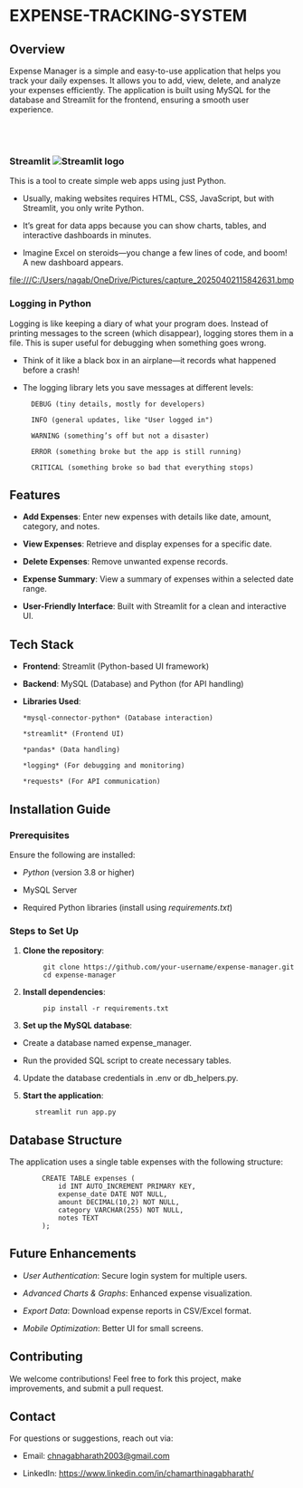 # EXPENSE-TRACKING-SYSTEM

## Overview

Expense Manager is a simple and easy-to-use application that helps you track your daily expenses. It allows you to add, view, delete, and analyze your expenses efficiently. The application is built using MySQL for the database and Streamlit for the frontend, ensuring a smooth user experience.


### Streamlit  <img src="https://user-images.githubusercontent.com/7164864/217935870-c0bc60a3-6fc0-4047-b011-7b4c59488c91.png" alt="Streamlit logo" style="margin-top:50px"></img>

This is a tool to create simple web apps using just Python.

- Usually, making websites requires HTML, CSS, JavaScript, but with Streamlit, you only write Python.

- It’s great for data apps because you can show charts, tables, and interactive dashboards in minutes.

- Imagine Excel on steroids—you change a few lines of code, and boom! A new dashboard appears.

[file:///C:/Users/nagab/OneDrive/Pictures/capture_20250402115842631.bmp](https://1drv.ms/i/c/7f83dfb573ca445b/EQkOnzy0539CjvFs1_TgDRUBgEVNsk_WY5bUu2LucjAewQ?e=NBMA7Y)


### Logging in Python

Logging is like keeping a diary of what your program does. Instead of printing messages to the screen (which disappear), logging stores them in a file. This is super useful for debugging when something goes wrong.

- Think of it like a black box in an airplane—it records what happened before a crash!

- The logging library lets you save messages at different levels:

        DEBUG (tiny details, mostly for developers)

        INFO (general updates, like "User logged in")

        WARNING (something’s off but not a disaster)

        ERROR (something broke but the app is still running)

        CRITICAL (something broke so bad that everything stops)

## Features

- **Add Expenses**: Enter new expenses with details like date, amount, category, and notes.

- **View Expenses**: Retrieve and display expenses for a specific date.

- **Delete Expenses**: Remove unwanted expense records.

- **Expense Summary**: View a summary of expenses within a selected date range.

- **User-Friendly Interface**: Built with Streamlit for a clean and interactive UI.

## Tech Stack

- **Frontend**: Streamlit (Python-based UI framework)

- **Backend**: MySQL (Database) and Python (for API handling)

- **Libraries Used**:

      *mysql-connector-python* (Database interaction)

      *streamlit* (Frontend UI)

      *pandas* (Data handling)

      *logging* (For debugging and monitoring)

      *requests* (For API communication)

## Installation Guide

### Prerequisites

Ensure the following are installed:

- *Python* (version 3.8 or higher)

- MySQL Server

- Required Python libraries (install using           *requirements.txt*)

### Steps to Set Up

1. **Clone the repository**:

            git clone https://github.com/your-username/expense-manager.git
            cd expense-manager
2. **Install dependencies**:

            pip install -r requirements.txt
3. **Set up the MySQL database**:

-    Create a database named expense_manager.

-    Run the provided SQL script to create necessary tables.

4. Update the database credentials in .env or db_helpers.py.

5. **Start the application**:

          streamlit run app.py

## Database Structure

The application uses a single table expenses with the following structure:

            CREATE TABLE expenses (
                id INT AUTO_INCREMENT PRIMARY KEY,
                expense_date DATE NOT NULL,
                amount DECIMAL(10,2) NOT NULL,
                category VARCHAR(255) NOT NULL,
                notes TEXT
            );

## Future Enhancements

- *User Authentication*: Secure login system for multiple users.

- *Advanced Charts & Graphs*: Enhanced expense visualization.

- *Export Data*: Download expense reports in CSV/Excel format.

- *Mobile Optimization*: Better UI for small screens.

## Contributing

We welcome contributions! Feel free to fork this project, make improvements, and submit a pull request.

## Contact

For questions or suggestions, reach out via:

- Email: chnagabharath2003@gmail.com

- LinkedIn: https://www.linkedin.com/in/chamarthinagabharath/


